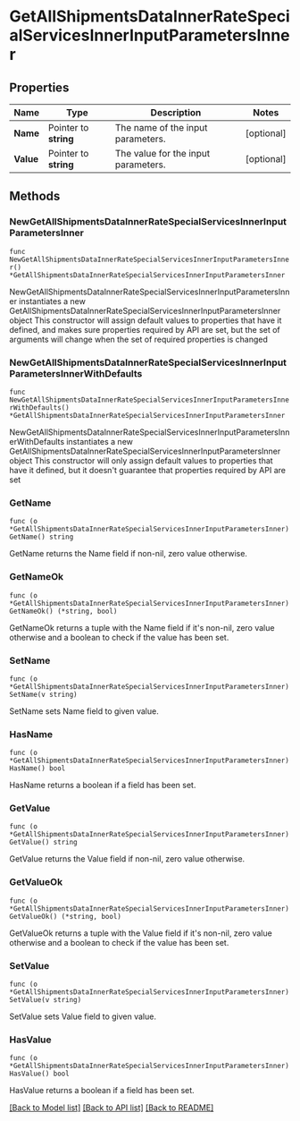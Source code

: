 # GetAllShipmentsDataInnerRateSpecialServicesInnerInputParametersInner

## Properties

Name | Type | Description | Notes
------------ | ------------- | ------------- | -------------
**Name** | Pointer to **string** | The name of the input parameters. | [optional] 
**Value** | Pointer to **string** | The value for the input parameters. | [optional] 

## Methods

### NewGetAllShipmentsDataInnerRateSpecialServicesInnerInputParametersInner

`func NewGetAllShipmentsDataInnerRateSpecialServicesInnerInputParametersInner() *GetAllShipmentsDataInnerRateSpecialServicesInnerInputParametersInner`

NewGetAllShipmentsDataInnerRateSpecialServicesInnerInputParametersInner instantiates a new GetAllShipmentsDataInnerRateSpecialServicesInnerInputParametersInner object
This constructor will assign default values to properties that have it defined,
and makes sure properties required by API are set, but the set of arguments
will change when the set of required properties is changed

### NewGetAllShipmentsDataInnerRateSpecialServicesInnerInputParametersInnerWithDefaults

`func NewGetAllShipmentsDataInnerRateSpecialServicesInnerInputParametersInnerWithDefaults() *GetAllShipmentsDataInnerRateSpecialServicesInnerInputParametersInner`

NewGetAllShipmentsDataInnerRateSpecialServicesInnerInputParametersInnerWithDefaults instantiates a new GetAllShipmentsDataInnerRateSpecialServicesInnerInputParametersInner object
This constructor will only assign default values to properties that have it defined,
but it doesn't guarantee that properties required by API are set

### GetName

`func (o *GetAllShipmentsDataInnerRateSpecialServicesInnerInputParametersInner) GetName() string`

GetName returns the Name field if non-nil, zero value otherwise.

### GetNameOk

`func (o *GetAllShipmentsDataInnerRateSpecialServicesInnerInputParametersInner) GetNameOk() (*string, bool)`

GetNameOk returns a tuple with the Name field if it's non-nil, zero value otherwise
and a boolean to check if the value has been set.

### SetName

`func (o *GetAllShipmentsDataInnerRateSpecialServicesInnerInputParametersInner) SetName(v string)`

SetName sets Name field to given value.

### HasName

`func (o *GetAllShipmentsDataInnerRateSpecialServicesInnerInputParametersInner) HasName() bool`

HasName returns a boolean if a field has been set.

### GetValue

`func (o *GetAllShipmentsDataInnerRateSpecialServicesInnerInputParametersInner) GetValue() string`

GetValue returns the Value field if non-nil, zero value otherwise.

### GetValueOk

`func (o *GetAllShipmentsDataInnerRateSpecialServicesInnerInputParametersInner) GetValueOk() (*string, bool)`

GetValueOk returns a tuple with the Value field if it's non-nil, zero value otherwise
and a boolean to check if the value has been set.

### SetValue

`func (o *GetAllShipmentsDataInnerRateSpecialServicesInnerInputParametersInner) SetValue(v string)`

SetValue sets Value field to given value.

### HasValue

`func (o *GetAllShipmentsDataInnerRateSpecialServicesInnerInputParametersInner) HasValue() bool`

HasValue returns a boolean if a field has been set.


[[Back to Model list]](../README.md#documentation-for-models) [[Back to API list]](../README.md#documentation-for-api-endpoints) [[Back to README]](../README.md)


